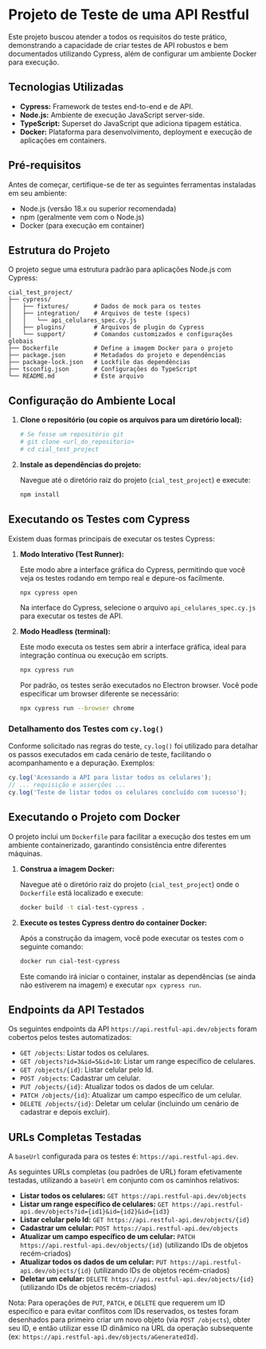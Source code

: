 # Projeto de Teste de uma API Restful

Este projeto buscou atender a todos os requisitos do teste prático, demonstrando a capacidade de criar testes de API robustos e bem documentados utilizando Cypress, além de configurar um ambiente Docker para execução.

## Tecnologias Utilizadas

-   **Cypress:** Framework de testes end-to-end e de API.
-   **Node.js:** Ambiente de execução JavaScript server-side.
-   **TypeScript:** Superset do JavaScript que adiciona tipagem estática.
-   **Docker:** Plataforma para desenvolvimento, deployment e execução de aplicações em containers.

## Pré-requisitos

Antes de começar, certifique-se de ter as seguintes ferramentas instaladas em seu ambiente:

-   Node.js (versão 18.x ou superior recomendada)
-   npm (geralmente vem com o Node.js)
-   Docker (para execução em container)

## Estrutura do Projeto

O projeto segue uma estrutura padrão para aplicações Node.js com Cypress:

```
cial_test_project/
├── cypress/
│   ├── fixtures/       # Dados de mock para os testes
│   ├── integration/    # Arquivos de teste (specs)
│   │   └── api_celulares_spec.cy.js
│   ├── plugins/        # Arquivos de plugin do Cypress
│   └── support/        # Comandos customizados e configurações globais
├── Dockerfile          # Define a imagem Docker para o projeto
├── package.json        # Metadados do projeto e dependências
├── package-lock.json   # Lockfile das dependências
├── tsconfig.json       # Configurações do TypeScript
└── README.md           # Este arquivo
```

## Configuração do Ambiente Local

1.  **Clone o repositório (ou copie os arquivos para um diretório local):**

    ```bash
    # Se fosse um repositório git
    # git clone <url_do_repositorio>
    # cd cial_test_project
    ```

2.  **Instale as dependências do projeto:**

    Navegue até o diretório raiz do projeto (`cial_test_project`) e execute:

    ```bash
    npm install
    ```

## Executando os Testes com Cypress

Existem duas formas principais de executar os testes Cypress:

1.  **Modo Interativo (Test Runner):**

    Este modo abre a interface gráfica do Cypress, permitindo que você veja os testes rodando em tempo real e depure-os facilmente.

    ```bash
    npx cypress open
    ```

    Na interface do Cypress, selecione o arquivo `api_celulares_spec.cy.js` para executar os testes de API.

2.  **Modo Headless (terminal):**

    Este modo executa os testes sem abrir a interface gráfica, ideal para integração contínua ou execução em scripts.

    ```bash
    npx cypress run
    ```

    Por padrão, os testes serão executados no Electron browser. Você pode especificar um browser diferente se necessário:

    ```bash
    npx cypress run --browser chrome
    ```

### Detalhamento dos Testes com `cy.log()`

Conforme solicitado nas regras do teste, `cy.log()` foi utilizado para detalhar os passos executados em cada cenário de teste, facilitando o acompanhamento e a depuração. Exemplos:

```javascript
cy.log('Acessando a API para listar todos os celulares');
// ... requisição e asserções ...
cy.log('Teste de listar todos os celulares concluído com sucesso');
```

## Executando o Projeto com Docker

O projeto inclui um `Dockerfile` para facilitar a execução dos testes em um ambiente containerizado, garantindo consistência entre diferentes máquinas.

1.  **Construa a imagem Docker:**

    Navegue até o diretório raiz do projeto (`cial_test_project`) onde o `Dockerfile` está localizado e execute:

    ```bash
    docker build -t cial-test-cypress .
    ```

2.  **Execute os testes Cypress dentro do container Docker:**

    Após a construção da imagem, você pode executar os testes com o seguinte comando:

    ```bash
    docker run cial-test-cypress
    ```

    Este comando irá iniciar o container, instalar as dependências (se ainda não estiverem na imagem) e executar `npx cypress run`.

## Endpoints da API Testados

Os seguintes endpoints da API `https://api.restful-api.dev/objects` foram cobertos pelos testes automatizados:

-   `GET /objects`: Listar todos os celulares.
-   `GET /objects?id=3&id=5&id=10`: Listar um range específico de celulares.
-   `GET /objects/{id}`: Listar celular pelo Id.
-   `POST /objects`: Cadastrar um celular.
-   `PUT /objects/{id}`: Atualizar todos os dados de um celular.
-   `PATCH /objects/{id}`: Atualizar um campo específico de um celular.
-   `DELETE /objects/{id}`: Deletar um celular (incluindo um cenário de cadastrar e depois excluir).

## URLs Completas Testadas

A `baseUrl` configurada para os testes é: `https://api.restful-api.dev`.

As seguintes URLs completas (ou padrões de URL) foram efetivamente testadas, utilizando a `baseUrl` em conjunto com os caminhos relativos:

-   **Listar todos os celulares:** `GET https://api.restful-api.dev/objects`
-   **Listar um range específico de celulares:** `GET https://api.restful-api.dev/objects?id={id1}&id={id2}&id={id3}`
-   **Listar celular pelo Id:** `GET https://api.restful-api.dev/objects/{id}` 
-   **Cadastrar um celular:** `POST https://api.restful-api.dev/objects`
-   **Atualizar um campo específico de um celular:** `PATCH https://api.restful-api.dev/objects/{id}` (utilizando IDs de objetos recém-criados)
-   **Atualizar todos os dados de um celular:** `PUT https://api.restful-api.dev/objects/{id}` (utilizando IDs de objetos recém-criados)
-   **Deletar um celular:** `DELETE https://api.restful-api.dev/objects/{id}` (utilizando IDs de objetos recém-criados)

Nota: Para operações de `PUT`, `PATCH`, e `DELETE` que requerem um ID específico e para evitar conflitos com IDs reservados, os testes foram desenhados para primeiro criar um novo objeto (via `POST /objects`), obter seu ID, e então utilizar esse ID dinâmico na URL da operação subsequente (ex: `https://api.restful-api.dev/objects/aGeneratedId`).


